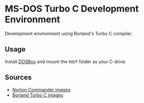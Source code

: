 # MS-DOS Turbo C Development Environment

Development environment using Borland's Turbo C compiler.

## Usage

Install [DOSBox](https://www.dosbox.com/) and mount the `ROOT` folder as your C-drive.

## Sources

* [Norton Commander images](https://winworldpc.com/product/norton-commander/5x)
* [Borland Turbo C images](https://winworldpc.com/product/borland-turbo-c/2x)